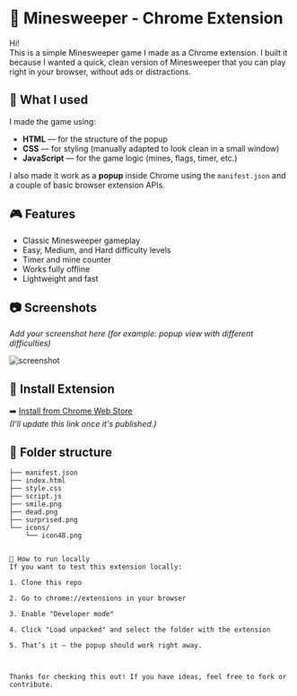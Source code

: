 # 🧨 Minesweeper - Chrome Extension

Hi!  
This is a simple Minesweeper game I made as a Chrome extension. I built it because I wanted a quick, clean version of Minesweeper that you can play right in your browser, without ads or distractions.

## 🔧 What I used

I made the game using:
- **HTML** — for the structure of the popup
- **CSS** — for styling (manually adapted to look clean in a small window)
- **JavaScript** — for the game logic (mines, flags, timer, etc.)

I also made it work as a **popup** inside Chrome using the `manifest.json` and a couple of basic browser extension APIs.

## 🎮 Features

- Classic Minesweeper gameplay
- Easy, Medium, and Hard difficulty levels
- Timer and mine counter
- Works fully offline
- Lightweight and fast

## 📷 Screenshots

_Add your screenshot here (for example: popup view with different difficulties)_

![screenshot](./screenshots/game-view.png)

## 🧩 Install Extension

➡️ [Install from Chrome Web Store](https://chrome.google.com/webstore/detail/YOUR-EXTENSION-ID)  
_(I'll update this link once it's published.)_

## 📁 Folder structure

```text
├── manifest.json
├── index.html
├── style.css
├── script.js
├── smile.png
├── dead.png
├── surprised.png
└── icons/
    └── icon48.png


🚀 How to run locally
If you want to test this extension locally:

1. Clone this repo

2. Go to chrome://extensions in your browser

3. Enable "Developer mode"

4. Click "Load unpacked" and select the folder with the extension

5. That’s it — the popup should work right away.



Thanks for checking this out! If you have ideas, feel free to fork or contribute.